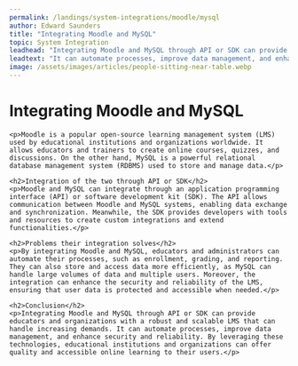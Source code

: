 ```yaml
---
permalink: /landings/system-integrations/moodle/mysql
author: Edward Saunders
title: "Integrating Moodle and MySQL"
topic: System Integration
leadhead: "Integrating Moodle and MySQL through API or SDK can provide educators and organizations with a robust and scalable LMS that can handle increasing demands"
leadtext: "It can automate processes, improve data management, and enhance security and reliability. By leveraging these technologies, educational institutions and organizations can offer quality and accessible online learning to their users."
image: /assets/images/articles/people-sitting-near-table.webp
---
```

<div class="arttext">	<h1>Integrating Moodle and MySQL</h1>

	<p>Moodle is a popular open-source learning management system (LMS) used by educational institutions and organizations worldwide. It allows educators and trainers to create online courses, quizzes, and discussions. On the other hand, MySQL is a powerful relational database management system (RDBMS) used to store and manage data.</p>

	<h2>Integration of the two through API or SDK</h2>
	<p>Moodle and MySQL can integrate through an application programming interface (API) or software development kit (SDK). The API allows communication between Moodle and MySQL systems, enabling data exchange and synchronization. Meanwhile, the SDK provides developers with tools and resources to create custom integrations and extend functionalities.</p>

	<h2>Problems their integration solves</h2>
	<p>By integrating Moodle and MySQL, educators and administrators can automate their processes, such as enrollment, grading, and reporting. They can also store and access data more efficiently, as MySQL can handle large volumes of data and multiple users. Moreover, the integration can enhance the security and reliability of the LMS, ensuring that user data is protected and accessible when needed.</p>

	<h2>Conclusion</h2>
	<p>Integrating Moodle and MySQL through API or SDK can provide educators and organizations with a robust and scalable LMS that can handle increasing demands. It can automate processes, improve data management, and enhance security and reliability. By leveraging these technologies, educational institutions and organizations can offer quality and accessible online learning to their users.</p>
</div>